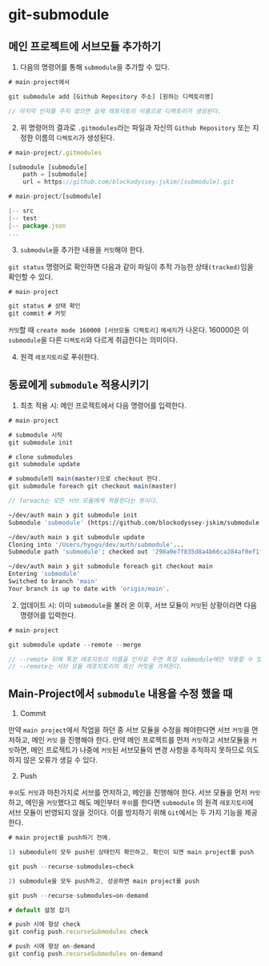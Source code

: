 # git-submodule

## **메인 프로젝트에 서브모듈 추가하기**

1. 다음의 명령어를 통해 `submodule`을 추가할 수 있다.

```jsx
# main-project에서

git submodule add [Github Repository 주소] [원하는 디렉토리명]

// 마지막 인자를 주지 않으면 실제 레포지토리 이름으로 디렉토리가 생성된다.
```

2. 위 명령어의 결과로 `.gitmodules`라는 파일과 자신의 `Github Repository` 또는 지정한 이름의 `디렉토리`가 생성된다.

```jsx
# main-project/.gitmodules

[submodule [submodule]
	path = [submodule]
	url = https://github.com/blockodyssey-jskim/[submodule].git

# main-project/[submodule]

|-- src
|-- test
|-- package.json
...
```

3. `submodule`을 추가한 내용을 `커밋`해야 한다.

`git status` 명령어로 확인하면 다음과 같이 파일이 추적 가능한 상태`(tracked)`임을 확인할 수 있다.

```jsx
# main-project

git status # 상태 확인
git commit # 커밋
```

`커밋`할 때 `create mode 160000 [서브모듈 디렉토리]` `메세지`가 나온다. 160000은 이 `submodule`을 다른 `디렉토리`와 다르게 취급한다는 의미이다.

4. 원격 `레포지토리`로 푸쉬한다.

## 동료에게 `submodule` 적용시키기

1. 최초 적용 시: 메인 프로젝트에서 다음 명령어를 입력한다.

```jsx
# main-project

# submodule 시작
git submodule init

# clone submodules
git submodule update

# submodule의 main(master)으로 checkout 한다.
git submodule foreach git checkout main(master)

// foreach는 모든 서브 모듈에게 적용한다는 뜻이다.
```

```bash
~/dev/auth main ❯ git submodule init                                                  
Submodule 'submodule' (https://github.com/blockodyssey-jskim/submodule.git) registered for path 'submodule'
```

```bash
~/dev/auth main ❯ git submodule update
Cloning into '/Users/hyogu/dev/auth/submodule'...
Submodule path 'submodule': checked out '298a0e7f835d8a4b66ca284af0ef1f7208ea08af'
```

```bash
~/dev/auth main ❯ git submodule foreach git checkout main
Entering 'submodule'
Switched to branch 'main'
Your branch is up to date with 'origin/main'.
```

2. 업데이트 시: 이미 `submodule`을 불러 온 이후, 서브 모듈이 `커밋`된 상황이라면 다음 명령어를 입력한다.

```jsx
# main-project

git submodule update --remote --merge

// --remote 뒤에 특정 레포지토리 이름을 인자로 주면 특정 submodule에만 적용할 수 있다.
// --remote는 서브 모듈 레포지토리의 최신 커밋을 가져온다.
```

## Main-Project에서 `submodule` 내용을 수정 했을 때

1. Commit

만약 `main project`에서 작업을 하던 중 서브 모듈을 수정을 해야한다면 서브 `커밋`을 먼저하고, 메인 `커밋` 을 진행해야 한다. 만약 메인 프로젝트를 먼저 `커밋`하고 서브모듈을 `커밋`하면, 메인 프로젝트가 나중에 `커밋`된 서브모듈의 변경 사항을 추적하지 못하므로 의도하지 않은 오류가 생길 수 있다.

2. Push

`푸쉬`도 `커밋`과 마찬가지로 서브를 먼저하고, 메인을 진행해야 한다. 서브 모듈을 먼저 `커밋`하고, 메인을 `커밋`했다고 해도 메인부터 `푸쉬`를 한다면 `submodule` 의 원격 `레포지토리`에 서브 모듈이 반영되지 않을 것이다. 이를 방지하기 위해 `Git`에서는 두 가지 기능을 제공한다.

```jsx
# main project를 push하기 전에,

1) submodule이 모두 push된 상태인지 확인하고, 확인이 되면 main project를 push

git push --recurse-submodules=check

2) submodule을 모두 push하고, 성공하면 main project를 push

git push --recurse-submodules=on-demand
```

```jsx
# default 설정 잡기

# push 시에 항상 check
git config push.recurseSubmodules check

# push 시에 항상 on-demand
git config push.recurseSubmodules on-demand
```
